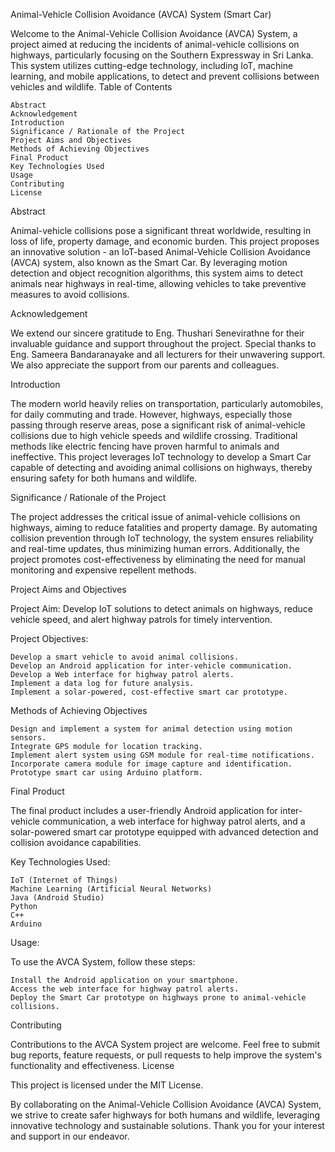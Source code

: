 Animal-Vehicle Collision Avoidance (AVCA) System (Smart Car)

Welcome to the Animal-Vehicle Collision Avoidance (AVCA) System, a project aimed at reducing the incidents of animal-vehicle collisions on highways, particularly focusing on the Southern Expressway in Sri Lanka. This system utilizes cutting-edge technology, including IoT, machine learning, and mobile applications, to detect and prevent collisions between vehicles and wildlife.
Table of Contents

    Abstract
    Acknowledgement
    Introduction
    Significance / Rationale of the Project
    Project Aims and Objectives
    Methods of Achieving Objectives
    Final Product
    Key Technologies Used
    Usage
    Contributing
    License

Abstract

Animal-vehicle collisions pose a significant threat worldwide, resulting in loss of life, property damage, and economic burden. This project proposes an innovative solution - an IoT-based Animal-Vehicle Collision Avoidance (AVCA) system, also known as the Smart Car. By leveraging motion detection and object recognition algorithms, this system aims to detect animals near highways in real-time, allowing vehicles to take preventive measures to avoid collisions.

Acknowledgement

We extend our sincere gratitude to Eng. Thushari Senevirathne for their invaluable guidance and support throughout the project. Special thanks to Eng. Sameera Bandaranayake and all lecturers for their unwavering support. We also appreciate the support from our parents and colleagues.

Introduction

The modern world heavily relies on transportation, particularly automobiles, for daily commuting and trade. However, highways, especially those passing through reserve areas, pose a significant risk of animal-vehicle collisions due to high vehicle speeds and wildlife crossing. Traditional methods like electric fencing have proven harmful to animals and ineffective. This project leverages IoT technology to develop a Smart Car capable of detecting and avoiding animal collisions on highways, thereby ensuring safety for both humans and wildlife.

Significance / Rationale of the Project

The project addresses the critical issue of animal-vehicle collisions on highways, aiming to reduce fatalities and property damage. By automating collision prevention through IoT technology, the system ensures reliability and real-time updates, thus minimizing human errors. Additionally, the project promotes cost-effectiveness by eliminating the need for manual monitoring and expensive repellent methods.

Project Aims and Objectives

Project Aim:
Develop IoT solutions to detect animals on highways, reduce vehicle speed, and alert highway patrols for timely intervention.

Project Objectives:

    Develop a smart vehicle to avoid animal collisions.
    Develop an Android application for inter-vehicle communication.
    Develop a Web interface for highway patrol alerts.
    Implement a data log for future analysis.
    Implement a solar-powered, cost-effective smart car prototype.

Methods of Achieving Objectives

    Design and implement a system for animal detection using motion sensors.
    Integrate GPS module for location tracking.
    Implement alert system using GSM module for real-time notifications.
    Incorporate camera module for image capture and identification.
    Prototype smart car using Arduino platform.

Final Product

The final product includes a user-friendly Android application for inter-vehicle communication, a web interface for highway patrol alerts, and a solar-powered smart car prototype equipped with advanced detection and collision avoidance capabilities.

Key Technologies Used:

    IoT (Internet of Things)
    Machine Learning (Artificial Neural Networks)
    Java (Android Studio)
    Python
    C++
    Arduino

Usage:

To use the AVCA System, follow these steps:

    Install the Android application on your smartphone.
    Access the web interface for highway patrol alerts.
    Deploy the Smart Car prototype on highways prone to animal-vehicle collisions.

Contributing

Contributions to the AVCA System project are welcome. Feel free to submit bug reports, feature requests, or pull requests to help improve the system's functionality and effectiveness.
License

This project is licensed under the MIT License.

By collaborating on the Animal-Vehicle Collision Avoidance (AVCA) System, we strive to create safer highways for both humans and wildlife, leveraging innovative technology and sustainable solutions. Thank you for your interest and support in our endeavor.
